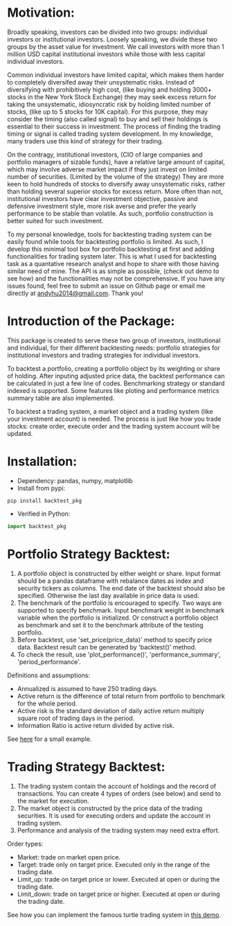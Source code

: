 # Motivation: 
Broadly speaking, investors can be divided into two groups: individual investors or institutional investors. Loosely speaking, we divide these two groups by the asset value for investment. We call investors with more than 1 million USD capital institutional investors while those with less capital individual investors. 

Common individual investors have limited capital, which makes them harder to completely diversifed away their unsystematic risks. Instead of diversifying with prohibitively high cost, (like buying and holding 3000+ stocks in the New York Stock Exchange) they may seek excess return for taking the unsystematic, idiosyncratic risk by holding limited number of stocks, (like up to 5 stocks for 10K capital). For this purpose, they may consider the timing (also called signal) to buy and sell their holdings is essential to their success in investment. The process of finding the trading timing or signal is called trading system development. In my knowledge, many traders use this kind of strategy for their trading.

On the contragy, institutional investors, (CIO of large companies and portfolio managers of sizable funds), have a relative large amount of capital, which may involve adverse market impact if they just invest on limited number of securities. (Limited by the volume of the strategy) They are more keen to hold hundreds of stocks to diversify away unsystematic risks, rather than holding several superior stocks for excess return. More often than not, institutional investors have clear investment objective, passive and defensive investment style, more risk averse and prefer the yearly performance to be stable than volatile. As such, portfolio construction is better suited for such investment.

To my personal knowledge, tools for backtesting trading system can be easily found while tools for backtesting portfolio is limited. As such, I develop this minimal tool box for portfolio backtesting at first and adding functionalities for trading system later. This is what I used for backtesting task as a quantative research analyst and hope to share with those having similar need of mine. The API is as simple as possible, (check out demo to see how) and the functionalities may not be comprehensive. If you have any issues found, feel free to submit an issue on Github page or email me directly at andyhu2014@gmail.com. Thank you!

# Introduction of the Package:
This package is created to serve these two group of investors, institutional and individual, for their different backtesting needs: portfolio strategies for institutional investors and trading strategies for individual investors.

To backtest a portfolio, creating a portfolio object by its weighting or share of holding. After inputing adjusted price data, the backtest performance can be calculated in just a few line of codes. Benchmarking strategy or standard indexed is supported. Some features like ploting and performance metrics summary table are also implemented.

To backtest a trading system, a market object and a trading system (like your investment account) is needed. The process is just like how you trade stocks: create order, execute order and the trading system account will be updated.

# Installation: 
* Dependency: pandas, numpy, matplotlib
* Install from pypi:
```
pip install backtest_pkg  
```
* Verified in Python:
```python
import backtest_pkg 
```

# Portfolio Strategy Backtest:
   1. A portfolio object is constructed by either weight or share. Input format should be a pandas dataframe with rebalance dates as index and security tickers as columns. The end date of the backtest should also be specified. Otherwise the last day available in price data is used.
   2. The benchmark of the portfolio is encouraged to specify. Two ways are supported to specify benchmark. Input benchmark weight in benchmark variable when the portfolio is initialized. Or construct a portfolio object as benchmark and set it to the benchmark attribute of the testing portfolio.
   3. Before backtest, use 'set_price(price_data)' method to specify price data. Backtest result can be generated by 'backtest()' method.
   4. To check the result, use 'plot_performance()', 'performance_summary', 'period_performance'.

Definitions and assumptions:
* Annualized is assumed to have 250 trading days.
* Active return is the difference of total return from portfolio to benchmark for the whole period. 
* Active risk is the standard deviation of daily active return multiply square root of trading days in the period. 
* Information Ratio is active return divided by active risk.

See [here](https://github.com/andyhu4023/demo-strategies/blob/master/portfolio_rating.py) for a small example.

# Trading Strategy Backtest:
   1. The trading system contain the account of holdings and the record of transactions. You can create 4 types of orders (see below) and send to the market for execution.
   2. The market object is constructed by the price data of the trading securities. It is used for executing orders and update the account in trading system.
   3. Performance and analysis of the trading system may need extra effort.

Order types:  
* Market: trade on market open price.
* Target: trade only on target price. Executed only in the range of the trading date.
* Limit_up: trade on target price or lower. Executed at open or during the trading date.
* Limit_down: trade on target price or higher. Executed at open or during the trading date.


See how you can implement the famous turtle trading system in [this demo](https://github.com/andyhu4023/demo-strategies/blob/master/trading_turtle_system.py).



